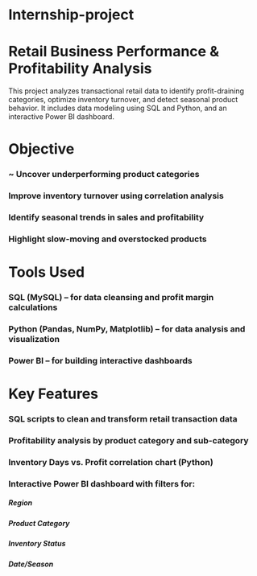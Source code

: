 # Internship-project
# Retail Business Performance & Profitability Analysis
This project analyzes transactional retail data to identify profit-draining categories, optimize inventory turnover, and detect seasonal product behavior. It includes data modeling using SQL and Python, and an interactive Power BI dashboard.

# Objective
### ~ Uncover underperforming product categories
### Improve inventory turnover using correlation analysis
### Identify seasonal trends in sales and profitability
### Highlight slow-moving and overstocked products

# Tools Used
### SQL (MySQL) – for data cleansing and profit margin calculations
### Python (Pandas, NumPy, Matplotlib) – for data analysis and visualization
### Power BI – for building interactive dashboards

# Key Features
### SQL scripts to clean and transform retail transaction data
### Profitability analysis by product category and sub-category
### Inventory Days vs. Profit correlation chart (Python)
### Interactive Power BI dashboard with filters for:
##### Region
##### Product Category
##### Inventory Status
##### Date/Season
